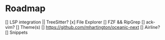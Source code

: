 # Roadmap
[] LSP integration || TreeSitter?
[x] File Explorer
[] FZF && RipGrep
  [] ack-vim?
[] Theme(s)
  [] https://github.com/mhartington/oceanic-next
[] Airline?
[] Snippets
